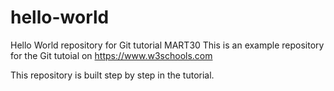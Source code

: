 # hello-world
Hello World repository for Git tutorial MART30
This is an example repository for the Git tutoial on https://www.w3schools.com

This repository is built step by step in the tutorial. 
